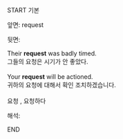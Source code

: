START
기본

앞면:
request


뒷면:
<div>Their <strong>request</strong> was badly timed. </div><div><div>그들의 요청은 시기가 안 좋았다.<br><br><div>Your <strong>request</strong> will be actioned. </div><div><div>귀하의 요청에 대해서 확인 조치하겠습니다.<br><br>요청 , 요청하다</div></div></div></div>


해석:

END